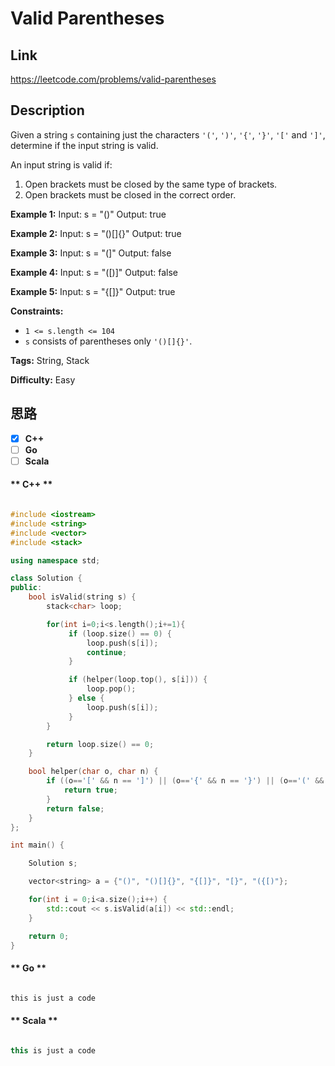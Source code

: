 


# Valid Parentheses

## Link

https://leetcode.com/problems/valid-parentheses


## Description

Given a string `s` containing just the characters `'('`, `')'`, `'{'`, `'}'`,
`'['` and `']'`, determine if the input string is valid.

An input string is valid if:

  1. Open brackets must be closed by the same type of brackets.
  2. Open brackets must be closed in the correct order.



**Example 1:**
            Input: s = "()"    Output: true    

**Example 2:**
            Input: s = "()[]{}"    Output: true    

**Example 3:**
            Input: s = "(]"    Output: false    

**Example 4:**
            Input: s = "([)]"    Output: false    

**Example 5:**
            Input: s = "{[]}"    Output: true    



**Constraints:**

  * `1 <= s.length <= 104`
  * `s` consists of parentheses only `'()[]{}'`.


**Tags:** String, Stack

**Difficulty:** Easy

## 思路

[title]: https://leetcode.com/problems/valid-parentheses


- [X] **C++**
- [ ] **Go**
- [ ] **Scala**

<!-- tabs:start -->

#### ** C++ **

``` cpp

#include <iostream>
#include <string>
#include <vector>
#include <stack>

using namespace std;

class Solution {
public:
    bool isValid(string s) {
        stack<char> loop;

        for(int i=0;i<s.length();i+=1){
             if (loop.size() == 0) {
                 loop.push(s[i]);
                 continue;
             }

             if (helper(loop.top(), s[i])) {
                 loop.pop();
             } else {
                 loop.push(s[i]);
             }
        }

        return loop.size() == 0;
    }

    bool helper(char o, char n) {
        if ((o=='[' && n == ']') || (o=='{' && n == '}') || (o=='(' && n == ')')) {
            return true;
        }
        return false;
    }
};

int main() {

    Solution s;

    vector<string> a = {"()", "()[]{}", "{[]}", "[}", "({[)"};

    for(int i = 0;i<a.size();i++) {
        std::cout << s.isValid(a[i]) << std::endl;
    }

    return 0;
}


```

#### ** Go **

``` go

this is just a code

```

#### ** Scala **

``` scala

this is just a code

```

<!-- tabs:end -->
